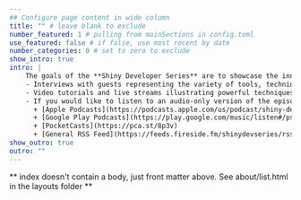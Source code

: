 ```yaml
---
## Configure page content in wide column
title: "" # leave blank to exclude
number_featured: 1 # pulling from mainSections in config.toml
use_featured: false # if false, use most recent by date
number_categories: 0 # set to zero to exclude
show_intro: true
intro: |
    The goals of the **Shiny Developer Series** are to showcase the innovative applications and packages in the ever-growing Shiny ecosystem, as well as the brilliant developers behind them! The series is composed of these components:
    - Interviews with guests representing the variety of tools, techniques, and applications of Shiny in the real world. From members of the Shiny development team, package authors extending Shiny to new directions, and practitioners using Shiny to solve challenging problems and create production-grade workflows, our interviews have something for everyone!
    - Video tutorials and live streams illustrating powerful techniques to bring your Shiny applications to the next level.  Each of these videos will be posted on this site as well as the official Shiny Developer Series [YouTube channel](https://www.youtube.com/c/shinydeveloperseries)
    - If you would like to listen to an audio-only version of the episodes, the Shiny Developer Series is now available as a podcast!  You can subscribe on the following podcast platforms:
      + [Apple Podcasts](https://podcasts.apple.com/us/podcast/shiny-developer-series/id1469169631)
      + [Google Play Podcasts](https://play.google.com/music/listen#/ps/Ig3v3fo6nq6oaua6e3ykcqcrvry)
      + [PocketCasts](https://pca.st/8p3v)
      + [General RSS Feed](https://feeds.fireside.fm/shinydevseries/rss)
show_outro: true
outro: ""
---
```


** index doesn't contain a body, just front matter above.
See about/list.html in the layouts folder **